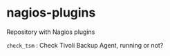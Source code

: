 # nagios-plugins
Repository with Nagios plugins

`check_tsm`
: Check Tivoli Backup Agent, running or not?

